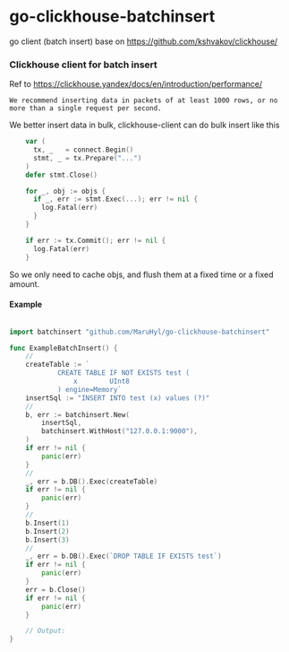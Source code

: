 # go-clickhouse-batchinsert
go client (batch insert) base on https://github.com/kshvakov/clickhouse/
### Clickhouse client for batch insert
Ref to https://clickhouse.yandex/docs/en/introduction/performance/

`We recommend inserting data in packets of at least 1000 rows, or no more than a single request per second. `

We better insert data in bulk, clickhouse-client can do bulk insert like this
```go
    var (
      tx, _   = connect.Begin()
      stmt, _ = tx.Prepare("...")
    )
    defer stmt.Close()

    for _, obj := objs {
      if _, err := stmt.Exec(...); err != nil {
        log.Fatal(err)
      }
    }

    if err := tx.Commit(); err != nil {
      log.Fatal(err)
    }
```
So we only need to cache objs, and flush them at a fixed time or a fixed amount.

#### Example
```go
        
import batchinsert "github.com/MaruHyl/go-clickhouse-batchinsert"

func ExampleBatchInsert() {
	//
	createTable := `
			CREATE TABLE IF NOT EXISTS test (
				x        UInt8
			) engine=Memory`
	insertSql := "INSERT INTO test (x) values (?)"
	//
	b, err := batchinsert.New(
		insertSql,
		batchinsert.WithHost("127.0.0.1:9000"),
	)
	if err != nil {
		panic(err)
	}
	//
	_, err = b.DB().Exec(createTable)
	if err != nil {
		panic(err)
	}
	//
	b.Insert(1)
	b.Insert(2)
	b.Insert(3)
	//
	_, err = b.DB().Exec(`DROP TABLE IF EXISTS test`)
	if err != nil {
		panic(err)
	}
	err = b.Close()
	if err != nil {
		panic(err)
	}

	// Output:
}
```
